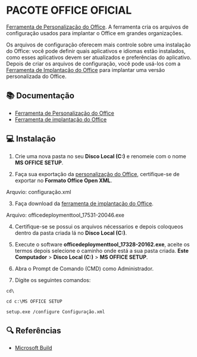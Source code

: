 # PACOTE OFFICE OFICIAL

[Ferramenta de Personalização do Office](https://config.office.com/deploymentsettings).
A ferramenta cria os arquivos de configuração usados para implantar o Office em grandes organizações.

Os arquivos de configuração oferecem mais controle sobre uma instalação do Office: você pode definir quais aplicativos e idiomas estão instalados, como esses aplicativos devem ser atualizados e preferências do aplicativo. Depois de criar os arquivos de configuração, você pode usá-los com a [Ferramenta de Implantação do Office](https://www.microsoft.com/en-us/download/details.aspx?id=49117) para implantar uma versão personalizada do Office.


## 📚 Documentação
- [Ferramenta de Personalização do Office](https://config.office.com/deploymentsettings)
- [Ferramenta de implantação do Office](https://www.microsoft.com/en-us/download/details.aspx?id=49117)

## 💻 Instalação

1. Crie uma nova pasta no seu **Disco Local (C:)** e renomeie com o nome **MS OFFICE SETUP**.

2. Faça sua exportação da [personalização do Office](https://config.office.com/deploymentsettings), certifique-se de exportar no **Formato Office Open XML**.

  Arquvio: configuração.xml

3. Faça download da [ferramenta de implantação do Office](https://www.microsoft.com/en-us/download/details.aspx?id=49117).

  Arquivo: officedeploymenttool_17531-20046.exe

4. Certifique-se se possui os arquivos nécessarios e depois coloqueos dentro da pasta criada lá no **Disco Local (C:)**.

5. Execute o software **officedeploymenttool_17328-20162.exe**, aceite os termos depois selecione o caminho onde está a sua pasta criada.
**Este Computador** > **Disco Local (C:)** > **MS OFFICE SETUP**.

6. Abra o Prompt de Comando (CMD) como Administrador.

7. Digite os seguintes comandos:

```
cd\
```

```
cd c:\MS OFFICE SETUP
```

```
setup.exe /configure Configuração.xml
```

## 🔍 Referências
- [Microsoft Build](https://learn.microsoft.com/pt-br/deployoffice/admincenter/overview-office-customization-tool)
